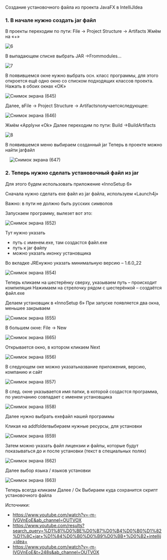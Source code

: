Создание установочного файла из проекта JavaFX в IntelliJIdea
### 1.	В начале нужно создать jar файл
В проекты переходим по пути: File -> Project Structure -> Artifacts
Жмём на «+»

 ![6](https://user-images.githubusercontent.com/83748388/214514484-84abc46b-22fb-4b54-8693-843b6ae2f66d.png)

В выпадающем списке выбрать JAR ->Frommodules…

![7](https://user-images.githubusercontent.com/83748388/214514525-ce791da6-fe4a-48b3-afe3-d43a95997752.png)

 
В появившемся окне нужно выбрать осн. класс программы, для этого откроется ещё одно окно со списком подходящих классов проекта. Нажать в обоих окнах «OK»

 ![Снимок экрана (645)](https://user-images.githubusercontent.com/83748388/214514603-f112c6cc-2b8f-4b7e-8c0a-27729ba0edfc.png)

Далее, вFile -> Project Structure -> Artifactsполучаетсяследующее:

![Снимок экрана (646)](https://user-images.githubusercontent.com/83748388/214514662-84d224eb-786e-4f5b-a754-d1a43170495c.png)

 
Жмём «Apply»и «Ok»
Далее переходим по пути: Build ->BuildArtifacts

![8](https://user-images.githubusercontent.com/83748388/214514774-b7b9eb91-57c3-4169-88ac-8e23336b93ce.png)

В появившемся меню выбираем созданный jar
Теперь в проекте можно найти jarфайл
 
 ![Снимок экрана (647)](https://user-images.githubusercontent.com/83748388/214514838-81600db0-d898-4e3c-a96b-f65be49cb7b9.png)

### 2.	Теперь нужно сделать установочный файл из jar

Для этого будем использовать приложение «InnoSetup 6»

Сначала нужно сделать exe файл из jar файла, используем «Launch4j»

Важно: в пути не должно быть русских символов

Запускаем программу, вылезет вот это:

![Снимок экрана (652)](https://user-images.githubusercontent.com/83748388/214517620-8f20f531-08f7-4c37-9bc5-e28bf9c5197f.png)

 
Тут нужно указать 
-	путь с именем.exe, там создастся файл.exe
-	путь к jar файлу
- можно указать иконку установщика

Во вкладке JREнужно указать минимальную версию – 1.6.0_22
 
 ![Снимок экрана (654)](https://user-images.githubusercontent.com/83748388/214517824-dcb5b927-61b9-47fd-813c-95522d3eac2d.png)

 
Теперь кликаем на шестерёнку сверху, указываем путь – происходит компиляция
Нажимаем на стрелочку рядом с шестерёнкой – создаётся файл.exe

Делаем установщик в «InnoSetup 6»
При запуске появляется два окна, меньшее закрываем

![Снимок экрана (655)](https://user-images.githubusercontent.com/83748388/214518392-eda245ff-4533-44f5-88d4-95d1b88ef20e.png)
 
В большем окне: File -> New

![Снимок экрана (665)](https://user-images.githubusercontent.com/83748388/214518456-960f5339-9839-4daf-99da-a1c61b15419c.png)
 
Открывается окно, в котором кликаем Next

 ![Снимок экрана (656)](https://user-images.githubusercontent.com/83748388/214518617-175d4146-1e9f-46f3-b311-880e013d9747.png)

В следующем оке можно указатьназвание приложения, версию, компанию и сайт

![Снимок экрана (657)](https://user-images.githubusercontent.com/83748388/214518761-84d546ba-4ef2-467f-ac86-352ee458f09b.png)
 
В след. окне указывается имя папки, в которой создастся программа, по умолчанию совпадает с именем установщика

![Снимок экрана (658)](https://user-images.githubusercontent.com/83748388/214518927-faaddb48-354a-4b0e-9bba-e0eefed8547a.png)

Далее нужно выбрать exeфайл нашей программы

Кликая на addfolderвыбираем нужные ресурсы, для установки

 ![Снимок экрана (659)](https://user-images.githubusercontent.com/83748388/214519116-d76fcb22-59c4-45ad-a0b6-1eac329439f4.png)

Затем можно указать файл лицензии и файлы, которые будут показываться до и после установки (текст в специальных полях)
 
 ![Снимок экрана (662)](https://user-images.githubusercontent.com/83748388/214519251-a66446d0-9457-4636-9ac0-2517a2b53675.png)
 
Далее выбор языка / языков установки

 ![Снимок экрана (663)](https://user-images.githubusercontent.com/83748388/214519371-a6f09ea8-f05a-4fc9-b2ee-a807ed58794b.png)

 Теперь всегда кликаем Далее / Ок
Выбираем куда сохранится скрипт установочного файла

Источники:
-	https://www.youtube.com/watch?v=-m-IVGVnEoE&ab_channel=OUTVOX
-	https://www.youtube.com/results?search_query=%D1%81%D0%BE%D0%B7%D0%B4%D0%B0%D1%82%D1%8C+jar+%D1%84%D0%B0%D0%B9%D0%BB+%D0%B2+intellij+idea+
-	https://www.youtube.com/watch?v=-m-IVGVnEoE&t=248s&ab_channel=OUTVOX
